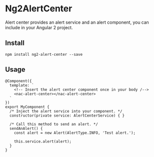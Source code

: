# Ng2AlertCenter

Alert center provides an alert service and an alert component, you can include in your Angular 2 project.

## Install

`npm install ng2-alert-center --save`

## Usage

```
@Component({
  template: `
    <!-- Insert the alert center component once in your body /-->
    <nac-alert-center></nac-alert-center>
  `
})
export MyComponent {
  /* Inject the alert service into your component. */
  constructor(private service: AlertCenterService) { }
  
  /* Call this method to send an alert. */
  sendAnAlert() {
    const alert = new Alert(AlertType.INFO, 'Test alert.');
    
    this.service.alert(alert);
  }
}
```
